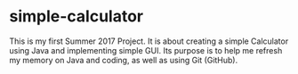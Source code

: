 # simple-calculator

This is my first Summer 2017 Project. It is about creating a simple Calculator using Java and implementing
simple GUI. Its purpose is to help me refresh my memory on Java and coding, as well as using Git (GitHub).